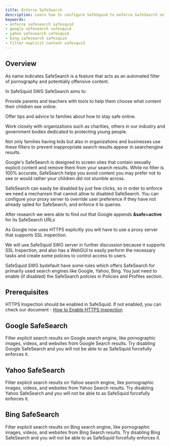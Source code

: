 ```yaml
---
title: Enforce SafeSearch
description: Learn how to configure SafeSquid to enforce SafeSearch on popular search engines like Google, Yahoo, and Bing, blocking explicit content from search results.
keywords:
- enforce safesearch safesquid
- google safesearch safesquid
- yahoo safesearch safesquid
- bing safesearch safesquid
- filter explicit content safesquid
---
```


## Overview
As name indicates SafeSearch is a feature that acts as an automated filter of pornography and potentially offensive content.

In SafeSquid SWG SafeSearch aims to:

Provide parents and teachers with tools to help them choose what content their children see online.

Offer tips and advice to families about how to stay safe online.

Work closely with organizations such as charities, others in our industry and government bodies dedicated to protecting young people.

Not only families having kids but also in organizations and businesses use these filters to prevent inappropriate search results appear in searchengine results.

Google's SafeSearch is designed to screen sites that contain sexually explicit content and remove them from your search results. While no filter is 100% accurate, SafeSearch helps you avoid content you may prefer not to see or would rather your children did not stumble across.

SafeSearch can easily be disabled by just few clicks, so in order to enforce we need a mechanism that cannot allow to disabled SafeSearch. You can configure your proxy server to override user preference if they have not already opted for SafeSearch, and enforce it to queries.

After research we were able to find out that Google appends **&safe=active** for its SafeSearch URLs

As Google now uses HTTPS explicitly you will have to use a proxy server that supports SSL inspection.

We will use SafeSquid SWG server in further discussion because it supports SSL Inspection, and also has a WebGUI to easily perform the necessary tasks and create some policies to control access to users.

SafeSquid SWG bydefault have some rules which offers SafeSearch for primarily used search engines like Google, Yahoo, Bing. You just need to enable (if disabled) the SafeSearch policies in Policies and Profiles section.

## Prerequisites
HTTPS Inspection should be enabled in SafeSquid. If not enabled, you can check our document - [How to Enable HTTPS Inspection](/docs/07-SSL%20Inspection/Setup%20SSL%20Inspection.md)

## Google SafeSearch
Filter explicit search results on Google search engine, like pornographic images, videos, and websites from Google Search results. Try disabling Google SafeSearch and you will not be able to as SafeSquid forcefully enforces it.

## Yahoo SafeSearch
Filter explicit search results on Yahoo search engine, like pornographic images, videos, and websites from Yahoo Search results. Try disabling Yahoo SafeSearch and you will not be able to as SafeSquid forcefully enforces it.

## Bing SafeSearch 
Filter explicit search results on Bing search engine, like pornographic images, videos, and websites from Bing Search results. Try disabling Bing SafeSearch and you will not be able to as SafeSquid forcefully enforces it.